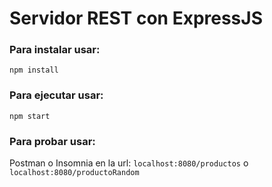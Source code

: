 # Servidor REST con ExpressJS

### Para instalar usar:

``` npm install ```

### Para ejecutar usar:

``` npm start ```

### Para probar usar:

Postman o Insomnia en la url: ``` localhost:8080/productos ``` o ``` localhost:8080/productoRandom ```  
